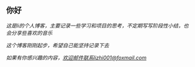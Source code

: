 ## 你好

*这是li的个人博客，主要记录一些学习和项目的思考，不定期写写阶段性小结，也会分享些喜欢的音乐*

*这个博客刚刚起步，希望自己能坚持记录下去*

*如果有你感兴趣的内容，欢迎邮件联系lizhi001@foxmail.com*



